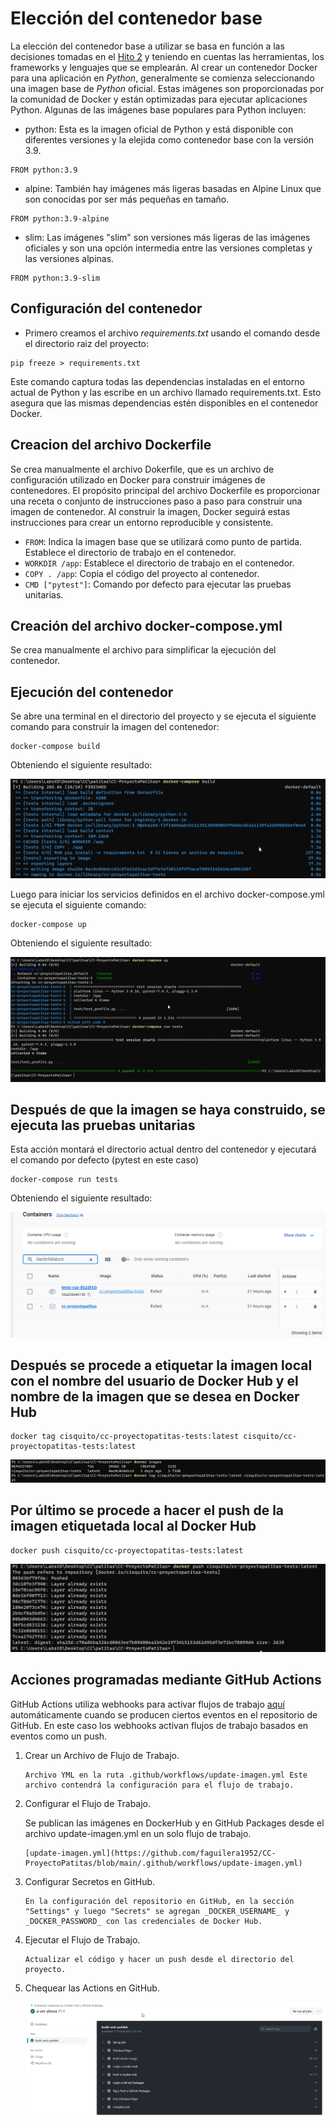# Elección del contenedor base

La elección del contenedor base a utilizar se basa en función a las decisiones tomadas en el [Hito 2](./../hito2/hito2.md) y teniendo en cuentas las herramientas, los frameworks y lenguajes que se emplearán. Al crear un contenedor Docker para una aplicación en _Python_, generalmente se comienza seleccionando una imagen base de _Python_ oficial. Estas imágenes son proporcionadas por la comunidad de Docker y están optimizadas para ejecutar aplicaciones Python. Algunas de las imágenes base populares para Python incluyen:

- python: Esta es la imagen oficial de Python y está disponible con diferentes versiones y la elejida como contenedor base con la versión 3.9.

```text
FROM python:3.9
```

- alpine: También hay imágenes más ligeras basadas en Alpine Linux que son conocidas por ser más pequeñas en tamaño.

```text
FROM python:3.9-alpine
```

- slim: Las imágenes "slim" son versiones más ligeras de las imágenes oficiales y son una opción intermedia entre las versiones completas y las versiones alpinas.

```text
FROM python:3.9-slim
```

## Configuración del contenedor

- Primero creamos el archivo _requirements.txt_ usando el comando desde el directorio raiz del proyecto:

```text
pip freeze > requirements.txt
```

Este comando captura todas las dependencias instaladas en el entorno actual de Python y las escribe en un archivo llamado requirements.txt. Esto asegura que las mismas dependencias estén disponibles en el contenedor Docker.

## Creacion del archivo Dockerfile

Se crea manualmente el archivo Dokerfile, que es un archivo de configuración utilizado en Docker para construir imágenes de contenedores. El propósito principal del archivo Dockerfile es proporcionar una receta o conjunto de instrucciones paso a paso para construir una imagen de contenedor. Al construir la imagen, Docker seguirá estas instrucciones para crear un entorno reproducible y consistente.

- `FROM`: Indica la imagen base que se utilizará como punto de partida. Establece el directorio de trabajo en el contenedor.
- `WORKDIR /app`: Establece el directorio de trabajo en el contenedor.
- `COPY . /app`: Copia el código del proyecto al contenedor.
- `CMD ["pytest"]`: Comando por defecto para ejecutar las pruebas unitarias.

## Creación del archivo docker-compose.yml

Se crea manualmente el archivo para simplificar la ejecución del contenedor.

## Ejecución del contenedor

Se abre una terminal en el directorio del proyecto y se ejecuta el siguiente comando para construir la imagen del contenedor:

```text
docker-compose build
```

Obteniendo el siguiente resultado:

![docker build](/docs/img/docker_1.png)

Luego para iniciar los servicios definidos en el archivo docker-compose.yml se ejecuta el siguiente comando:

```text
docker-compose up
```

Obteniendo el siguiente resultado:

![docker up](/docs/img/docker_2.png)

## Después de que la imagen se haya construido, se ejecuta las pruebas unitarias

Esta acción montará el directorio actual dentro del contenedor y ejecutará el comando por defecto (pytest en este caso)

```text
docker-compose run tests
```

Obteniendo el siguiente resultado:

![docker tests](/docs/img/docker_3.png)

## Después se procede a etiquetar la imagen local con el nombre del usuario de Docker Hub y el nombre de la imagen que se desea en Docker Hub

```text
docker tag cisquito/cc-proyectopatitas-tests:latest cisquito/cc-proyectopatitas-tests:latest
```

![docker tag](/docs/img/docker_4.png)

## Por último se procede a hacer el push de la imagen etiquetada local al Docker Hub

```text
docker push cisquito/cc-proyectopatitas-tests:latest
```

![docker push](/docs/img/docker_5.png)

## Acciones programadas mediante GitHub Actions

GitHub Actions utiliza webhooks para activar flujos de trabajo [aquí](https://github.com/faguilera1952/CC-ProyectoPatitas/blob/main/.github/workflows/update-imagen.yml) automáticamente cuando se producen ciertos eventos en el repositorio de GitHub. En este caso los webhooks activan flujos de trabajo basados en eventos como un push.

1. Crear un Archivo de Flujo de Trabajo.

    ```text
    Archivo YML en la ruta .github/workflows/update-imagen.yml Este archivo contendrá la configuración para el flujo de trabajo.
    ```

2. Configurar el Flujo de Trabajo.

    Se publican las imágenes en DockerHub y en GitHub Packages desde el archivo update-imagen.yml en un solo flujo de trabajo.

    ```text
    [update-imagen.yml](https://github.com/faguilera1952/CC-ProyectoPatitas/blob/main/.github/workflows/update-imagen.yml)

    ```

3. Configurar Secretos en GitHub.

    ```text
    En la configuración del repositorio en GitHub, en la sección "Settings" y luego "Secrets" se agregan _DOCKER_USERNAME_ y _DOCKER_PASSWORD_ con las credenciales de Docker Hub.
    ```

4. Ejecutar el Flujo de Trabajo.

    ```text
    Actualizar el código y hacer un push desde el directorio del proyecto.
    ```

5. Chequear las Actions en GitHub.  

    ![GitHub Actions](/docs/img/docker_6.png)
